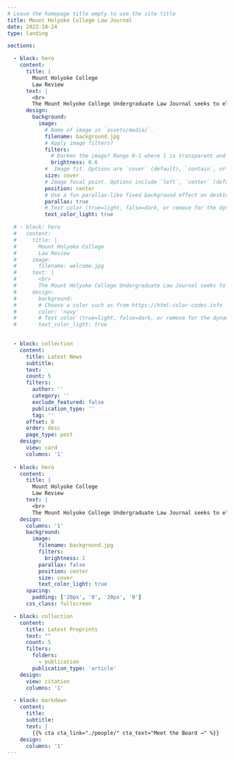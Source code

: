```yaml
---
# Leave the homepage title empty to use the site title
title: Mount Holyoke College Law Journal
date: 2022-10-24
type: landing

sections:

  - block: hero
    content:
      title: |
        Mount Holyoke College 
        Law Review
      text: |
        <br>
        The Mount Holyoke College Undergraduate Law Journal seeks to elevate the voices of Mount Holyoke College students in the field of legal scholarship.
      design:
        background:
          image:
            # Name of image in `assets/media/`.
            filename: background.jpg
            # Apply image filters?
            filters:
              # Darken the image? Range 0-1 where 1 is transparent and 0 is opaque.
              brightness: 0.6
            #  Image fit. Options are `cover` (default), `contain`, or `actual` size.
            size: cover
            # Image focal point. Options include `left`, `center` (default), or `right`.
            position: center
            # Use a fun parallax-like fixed background effect on desktop? true/false
            parallax: true
            # Text color (true=light, false=dark, or remove for the dynamic theme color).
            text_color_light: true

  # - block: hero
  #   content:
  #     title: |
  #       Mount Holyoke College 
  #       Law Review
  #     image:
  #       filename: welcome.jpg
  #     text: |
  #       <br>
  #       The Mount Holyoke College Undergraduate Law Journal seeks to elevate the voices of Mount Holyoke College students in the field of legal scholarship.
  #     design:
  #       background:
  #       # Choose a color such as from https://html-color-codes.info
  #       color: 'navy'
  #       # Text color (true=light, false=dark, or remove for the dynamic theme color).
  #       text_color_light: true

  
  - block: collection
    content:
      title: Latest News
      subtitle:
      text:
      count: 5
      filters:
        author: ''
        category: ''
        exclude_featured: false
        publication_type: ''
        tag: ''
      offset: 0
      order: desc
      page_type: post
    design:
      view: card
      columns: '1'
  
  - block: hero
    content:
      title: |
        Mount Holyoke College 
        Law Review
      text: |
        <br>
        The Mount Holyoke College Undergraduate Law Journal seeks to elevate the voices of Mount Holyoke College students in the field of legal scholarship.
    design:
      columns: '1'
      background:
        image: 
          filename: background.jpg
          filters:
            brightness: 1
          parallax: false
          position: center
          size: cover
          text_color_light: true
      spacing:
        padding: ['20px', '0', '20px', '0']
      css_class: fullscreen

  - block: collection
    content:
      title: Latest Preprints
      text: ""
      count: 5
      filters:
        folders:
          - publication
        publication_type: 'article'
    design:
      view: citation
      columns: '1'

  - block: markdown
    content:
      title:
      subtitle:
      text: |
        {{% cta cta_link="./people/" cta_text="Meet the Board →" %}}
    design:
      columns: '1'
---
```

